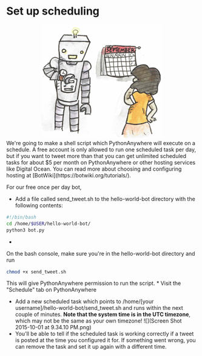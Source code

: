 # Set up scheduling
<center><img height="300" src="robot4.jpg"></center>
We're going to make a shell script which PythonAnywhere will execute on a schedule. A free account is only allowed to run one scheduled task per day, but if you want to tweet more than that you can get unlimited scheduled tasks for about $5 per month on PythonAnywhere or other hosting services like Digital Ocean. You can read more about choosing and configuring hosting at [BotWiki](https://botwiki.org/tutorials/).

For our free once per day bot,
* Add a file called send_tweet.sh to the hello-world-bot directory with the following contents:
```sh
#!/bin/bash
cd /home/$USER/hello-world-bot/
python3 bot.py
```
* 
On the bash console, make sure you're in the hello-world-bot directory and run 
```sh
chmod +x send_tweet.sh
```
This will give PythonAnywhere permission to run the script.
* 
Visit the "Schedule" tab on PythonAnywhere
* Add a new scheduled task which points to /home/[your username]/hello-world-bot/send_tweet.sh and runs within the next couple of minutes. **Note that the system time is in the UTC timezone**, which may not be the same as your own timezone! ![](Screen Shot 2015-10-01 at 9.34.10 PM.png)
* You'll be able to tell if the scheduled task is working correctly if a tweet is posted at the time you configured it for. If something went wrong, you can remove the task and set it up again with a different time.
